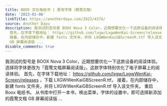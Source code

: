 ```yaml
---
title: BOOX 文石电纸书 | 更改字体（霞鹜文楷）
date: '2023-01-06'
linkTitle: https://anotherdayu.com/2023/4374/
source: Another Dayu
description: 我测试的型号是 BOOX Nova 3 Color，近期想要优化一下这款设备的阅读体验。 选择将字体更改为「霞鹜文楷屏幕阅读版」，这款字体特别优化了电子屏幕上的阅读体验。
  首先，在字体下载地址： https://github.com/lxgw/LxgwWenKai-Screen/releases ，下载 LXGWWenKaiGBScreenR.ttf。
  接着，在内部储存中，新建 fonts 文件夹，并将 LXGWWenKaiGBScreenR.ttf 导入该文件夹。 重启 Boox 电纸书。 从书库中打开一本书，唤出菜单，字体的设置中，即可选择新添加的霞鹜文楷
  GB 屏幕阅读版 ...
disable_comments: true
---
```

我测试的型号是 BOOX Nova 3 Color，近期想要优化一下这款设备的阅读体验。 选择将字体更改为「霞鹜文楷屏幕阅读版」，这款字体特别优化了电子屏幕上的阅读体验。 首先，在字体下载地址： https://github.com/lxgw/LxgwWenKai-Screen/releases ，下载 LXGWWenKaiGBScreenR.ttf。 接着，在内部储存中，新建 fonts 文件夹，并将 LXGWWenKaiGBScreenR.ttf 导入该文件夹。 重启 Boox 电纸书。 从书库中打开一本书，唤出菜单，字体的设置中，即可选择新添加的霞鹜文楷 GB 屏幕阅读版 ...
